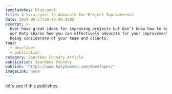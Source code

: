 ```yaml
---
templateKey: blog-post
title: 4 Strategies to Advocate for Project Improvements
date: 2019-05-27T20:40:00.930Z
excerpt: >-
  Ever have great ideas for improving projects but don’t know how to bring them
  up? Katy shares how you can effectively advocate for your improvements while
  being considerate of your team and clients.
tags:
  - developer
  - publication
category: Sparkbox Foundry Article
publication: Sparkbox Foundry
publink: 'https://www.katybowman.com/developer/'
imageLink: none
---
```

let's see if this publishes.
